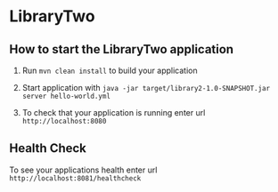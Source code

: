 # LibraryTwo

How to start the LibraryTwo application
---

1. Run `mvn clean install` to build your application

1. Start application with `java -jar target/library2-1.0-SNAPSHOT.jar server hello-world.yml`

1. To check that your application is running enter url `http://localhost:8080`

Health Check
---

To see your applications health enter url `http://localhost:8081/healthcheck`
